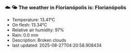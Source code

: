 ### ☁️ 🌤️  The weather in Florianópolis is: Florianópolis

- Temperature: 13.41°C
- On flesh: 13.34°C
- Relative air humidity: 97%
- Rain: 0.0 mm
- Description: Broken clouds
- last updated: 2025-08-27T04:20:58.908434
